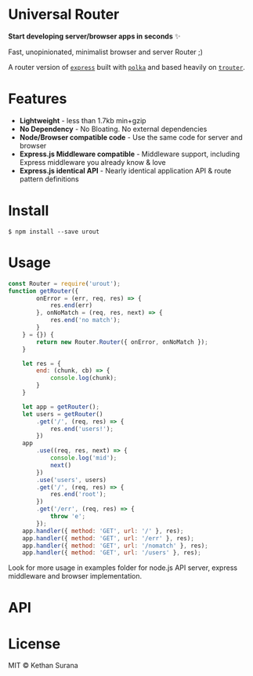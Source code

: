 # Universal Router

**Start developing server/browser apps in seconds** ✨

Fast, unopinionated, minimalist browser and server Router ;)

A router version of [```express```](http://expressjs.com/) built with [```polka```](https://github.com/lukeed/polka) and based heavily on [```trouter```](https://github.com/lukeed/trouter).

# Features

* **Lightweight** - less than 1.7kb min+gzip
* **No Dependency** - No Bloating. No external dependencies
* **Node/Browser compatible code** - Use the same code for server and browser
* **Express.js Middleware compatible** - Middleware support, including Express middleware you already know & love
* **Express.js identical API** - Nearly identical application API & route pattern definitions

# Install
```
$ npm install --save urout
```
# Usage
```js
const Router = require('urout');
function getRouter({
        onError = (err, req, res) => {
            res.end(err)
        }, onNoMatch = (req, res, next) => {
            res.end('no match');
        }
    } = {}) {
        return new Router.Router({ onError, onNoMatch });
    }

    let res = {
        end: (chunk, cb) => {
            console.log(chunk);
        }
    }

    let app = getRouter();
    let users = getRouter()
        .get('/', (req, res) => {
            res.end('users!');
        })
    app
        .use((req, res, next) => {
            console.log('mid');
            next()
        })
        .use('users', users)
        .get('/', (req, res) => {
            res.end('root');
        })
        .get('/err', (req, res) => {
            throw 'e';
        });
    app.handler({ method: 'GET', url: '/' }, res);
    app.handler({ method: 'GET', url: '/err' }, res);
    app.handler({ method: 'GET', url: '/nomatch' }, res);
    app.handler({ method: 'GET', url: '/users' }, res);
```

Look for more usage in examples folder for node.js API server, express middleware and browser implementation.

# API

# License

MIT © Kethan Surana